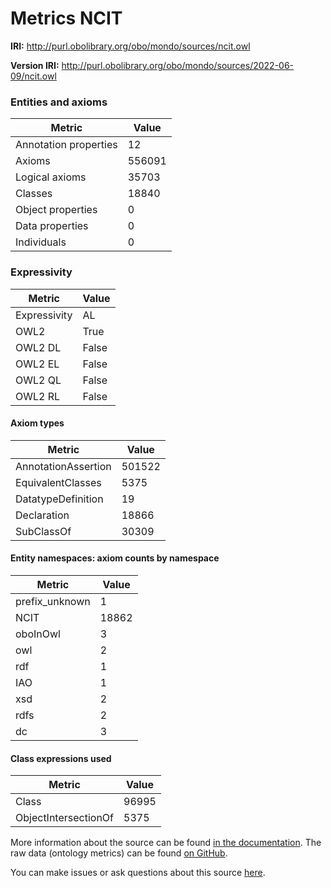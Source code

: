 # Metrics NCIT

**IRI:** http://purl.obolibrary.org/obo/mondo/sources/ncit.owl

**Version IRI:** http://purl.obolibrary.org/obo/mondo/sources/2022-06-09/ncit.owl

### Entities and axioms

| Metric | Value |
| ------ | ----- |
| Annotation properties | 12 |
| Axioms | 556091 |
| Logical axioms | 35703 |
| Classes | 18840 |
| Object properties | 0 |
| Data properties | 0 |
| Individuals | 0 |


### Expressivity

| Metric | Value |
| ------ | ----- |
| Expressivity | AL |
| OWL2 | True |
| OWL2 DL | False |
| OWL2 EL | False |
| OWL2 QL | False |
| OWL2 RL | False |

#### Axiom types

| Metric | Value |
| ------ | ----- |
| AnnotationAssertion | 501522 |
| EquivalentClasses | 5375 |
| DatatypeDefinition | 19 |
| Declaration | 18866 |
| SubClassOf | 30309 |


#### Entity namespaces: axiom counts by namespace

| Metric | Value |
| ------ | ----- |
| prefix_unknown | 1 |
| NCIT | 18862 |
| oboInOwl | 3 |
| owl | 2 |
| rdf | 1 |
| IAO | 1 |
| xsd | 2 |
| rdfs | 2 |
| dc | 3 |


#### Class expressions used

| Metric | Value |
| ------ | ----- |
| Class | 96995 |
| ObjectIntersectionOf | 5375 |


More information about the source can be found [in the documentation](../sources.md). The raw data (ontology metrics) can be found [on GitHub](https://github.com/monarch-initiative/mondo-ingest/tree/main/src/ontology/metadata).

You can make issues or ask questions about this source [here](https://github.com/monarch-initiative/mondo-ingest/issues).

